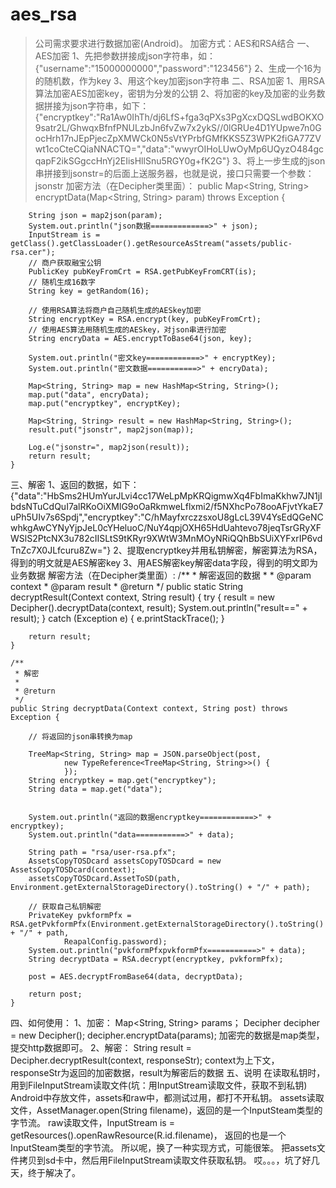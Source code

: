 # aes_rsa
> 公司需求要求进行数据加密(Android)。
> 加密方式：AES和RSA结合
> 一、AES加密
1、先把参数拼接成json字符串，如：{"username":"15000000000","password":"123456"}
   2、生成一个16为的随机数，作为key
   3、用这个key加密json字符串
二、RSA加密
   1、用RSA算法加密AES加密key，密钥为分发的公钥
   2、将加密的key及加密的业务数据拼接为json字符串，如下：
   {"encryptkey":"Ra1Aw0IhTh/dj6LfS+fga3qPXs3PgXcxDQSLwdBOKXO9satr2L/GhwqxBfnfPNULzbJn6fvZw7x2ykS//0lGRUe4D1YUpwe7n0GocHrh17nJEpPjecZpXMWCk0N5sVtYPrbfGMfKKS5Z3WPK2fiGA77ZVwt1coCteCQiaNNACTQ=","data":"wwyrOIHoLUwOyMp6UQyzO484gcqapF2ikSGgccHnYj2EIisHllSnu5RGY0g+fK2G"}
   3、将上一步生成的json串拼接到jsonstr=的后面上送服务器，也就是说，接口只需要一个参数：jsonstr
   加密方法（在Decipher类里面）：
       public Map<String, String> encryptData(Map<String, String> param) throws Exception {

        String json = map2json(param);
        System.out.println("json数据=============>" + json);
        InputStream is = getClass().getClassLoader().getResourceAsStream("assets/public-rsa.cer");
        // 商户获取融宝公钥
        PublicKey pubKeyFromCrt = RSA.getPubKeyFromCRT(is);
        // 随机生成16数字
        String key = getRandom(16);

        // 使用RSA算法将商户自己随机生成的AESkey加密
        String encryptKey = RSA.encrypt(key, pubKeyFromCrt);
        // 使用AES算法用随机生成的AESkey，对json串进行加密
        String encryData = AES.encryptToBase64(json, key);

        System.out.println("密文key============>" + encryptKey);
        System.out.println("密文数据===========>" + encryData);

        Map<String, String> map = new HashMap<String, String>();
        map.put("data", encryData);
        map.put("encryptkey", encryptKey);

        Map<String, String> result = new HashMap<String, String>();
        result.put("jsonstr", map2json(map));

        Log.e("jsonstr=", map2json(result));
        return result;
    }
三、解密
1、返回的数据，如下：
{"data":"HbSms2HUmYurJLvi4cc17WeLpMpKRQigmwXq4FbImaKkhw7JN1jIbdsNTuCdQuI7alRKoOiXMlG9oOaRkmweLflxmi2/f5NXhcPo78ooAFjvtYkaE7uPh5UIv7s6Spdj","encryptkey":"C/hMayfxrczzsxoU8gLcL39V4YsEdQGeNCwhkgAwCYNyYjpJeL0cYHeluoC/NuY4qpjOXH65HdUahtevo78jeqTsrGRyXFWSlS2PtcNX3u782cIISLtS9tKRyr9XWtW3MnMOyNRiQQhBbSUiXYFxrIP6vdTnZc7X0JLfcuru8Zw="}
2、提取encryptkey并用私钥解密，解密算法为RSA，得到的明文就是AES解密key
3、用AES解密key解密data字段，得到的明文即为业务数据
解密方法（在Decipher类里面）:
 /**
     * 解密返回的数据
     *
     * @param context
     * @param result
     * @return
     */
    public static String decryptResult(Context context, String result) {
        try {
            result = new Decipher().decryptData(context, result);
            System.out.println("result==" + result);
        } catch (Exception e) {
            e.printStackTrace();
        }

        return result;
    }

    /**
     * 解密
     *
     * @return
     */
    public String decryptData(Context context, String post) throws Exception {

        // 将返回的json串转换为map

        TreeMap<String, String> map = JSON.parseObject(post,
                new TypeReference<TreeMap<String, String>>() {
                });
        String encryptkey = map.get("encryptkey");
        String data = map.get("data");


        System.out.println("返回的数据encryptkey============>" + encryptkey);
        System.out.println("data===========>" + data);

        String path = "rsa/user-rsa.pfx";
        AssetsCopyTOSDcard assetsCopyTOSDcard = new AssetsCopyTOSDcard(context);
        assetsCopyTOSDcard.AssetToSD(path, Environment.getExternalStorageDirectory().toString() + "/" + path);

        // 获取自己私钥解密
        PrivateKey pvkformPfx = RSA.getPvkformPfx(Environment.getExternalStorageDirectory().toString() + "/" + path,
                ReapalConfig.password);
        System.out.println("pvkformPfxpvkformPfx===========>" + data);
        String decryptData = RSA.decrypt(encryptkey, pvkformPfx);

        post = AES.decryptFromBase64(data, decryptData);

        return post;
    }

四、如何使用：
1、加密：
Map<String, String> params；
Decipher decipher = new Decipher();
decipher.encryptData(params);
加密完的数据是map类型，提交http数据即可。
2、解密：
String result = Decipher.decryptResult(context, responseStr);
context为上下文，responseStr为返回的加密数据，result为解密后的数据
五、说明
在读取私钥时，用到FileInputStream读取文件(坑：用InputStream读取文件，获取不到私钥)
Android中存放文件，assets和raw中，都测试过用，都打不开私钥。
assets读取文件，AssetManager.open(String filename)，返回的是一个InputSteam类型的字节流。
raw读取文件，InputStream is = getResources().openRawResource(R.id.filename)，
返回的也是一个InputSteam类型的字节流。
所以呢，换了一种实现方式，可能很笨。
把assets文件拷贝到sd卡中，然后用FileInputStream读取文件获取私钥。
哎。。。，坑了好几天，终于解决了。



